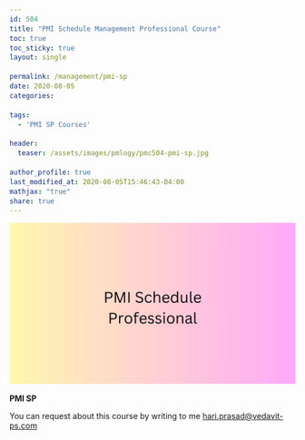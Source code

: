 ```yaml
---
id: 504    
title: "PMI Schedule Management Professional Course"
toc: true
toc_sticky: true
layout: single

permalink: /management/pmi-sp
date: 2020-08-05
categories:

tags: 
  - 'PMI SP Courses'

header:
  teaser: /assets/images/pmlogy/pmc504-pmi-sp.jpg

author_profile: true
last_modified_at: 2020-08-05T15:46:43-04:00
mathjax: "true"
share: true
---
```


![PMI SP](/assets/images/pmlogy/pmc504-pmi-sp.jpg)

**PMI SP**

You can request about this course by writing to me hari.prasad@vedavit-ps.com 